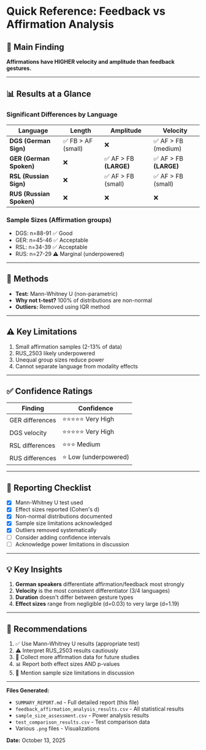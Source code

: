 # Quick Reference: Feedback vs Affirmation Analysis

## 🎯 Main Finding
**Affirmations have HIGHER velocity and amplitude than feedback gestures.**

---

## 📊 Results at a Glance

### Significant Differences by Language

| Language | Length | Amplitude | Velocity |
|----------|--------|-----------|----------|
| **DGS (German Sign)** | ✅ FB > AF (small) | ❌ | ✅ AF > FB (medium) |
| **GER (German Spoken)** | ❌ | ✅ AF > FB **(LARGE)** | ✅ AF > FB **(LARGE)** |
| **RSL (Russian Sign)** | ❌ | ✅ AF > FB (small) | ✅ AF > FB (small) |
| **RUS (Russian Spoken)** | ❌ | ❌ | ❌ |

### Sample Sizes (Affirmation groups)
- DGS: n=88-91 ✅ Good
- GER: n=45-46 ✅ Acceptable  
- RSL: n=34-39 ✅ Acceptable
- RUS: n=27-29 ⚠️ Marginal (underpowered)

---

## 🔬 Methods
- **Test:** Mann-Whitney U (non-parametric)
- **Why not t-test?** 100% of distributions are non-normal
- **Outliers:** Removed using IQR method

---

## ⚠️ Key Limitations
1. Small affirmation samples (2-13% of data)
2. RUS_2503 likely underpowered
3. Unequal group sizes reduce power
4. Cannot separate language from modality effects

---

## ✅ Confidence Ratings

| Finding | Confidence |
|---------|-----------|
| GER differences | ⭐⭐⭐⭐⭐ Very High |
| DGS velocity | ⭐⭐⭐⭐⭐ Very High |
| RSL differences | ⭐⭐⭐ Medium |
| RUS differences | ⭐ Low (underpowered) |

---

## 📝 Reporting Checklist
- [x] Mann-Whitney U test used
- [x] Effect sizes reported (Cohen's d)
- [x] Non-normal distributions documented
- [x] Sample size limitations acknowledged
- [x] Outliers removed systematically
- [ ] Consider adding confidence intervals
- [ ] Acknowledge power limitations in discussion

---

## 💡 Key Insights
1. **German speakers** differentiate affirmation/feedback most strongly
2. **Velocity** is the most consistent differentiator (3/4 languages)
3. **Duration** doesn't differ between gesture types
4. **Effect sizes** range from negligible (d=0.03) to very large (d=1.19)

---

## 🔮 Recommendations
1. ✅ Use Mann-Whitney U results (appropriate test)
2. ⚠️ Interpret RUS_2503 results cautiously
3. 🔬 Collect more affirmation data for future studies
4. 📊 Report both effect sizes AND p-values
5. 📝 Mention sample size limitations in discussion

---

**Files Generated:**
- `SUMMARY_REPORT.md` - Full detailed report (this file)
- `feedback_affirmation_analysis_results.csv` - All statistical results
- `sample_size_assessment.csv` - Power analysis results
- `test_comparison_results.csv` - Test comparison data
- Various `.png` files - Visualizations

**Date:** October 13, 2025
